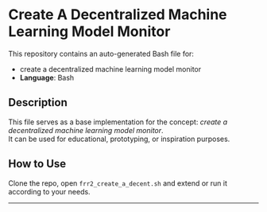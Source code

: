 # Create A Decentralized Machine Learning Model Monitor

This repository contains an auto-generated Bash file for:

- create a decentralized machine learning model monitor
- **Language**: Bash

## Description

This file serves as a base implementation for the concept: *create a decentralized machine learning model monitor*.  
It can be used for educational, prototyping, or inspiration purposes.

## How to Use

Clone the repo, open `frr2_create_a_decent.sh` and extend or run it according to your needs.

---


